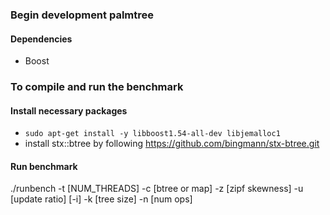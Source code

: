 ### Begin development palmtree

#### Dependencies

* Boost



### To compile and run the benchmark

#### Install necessary packages

* `sudo apt-get install -y libboost1.54-all-dev libjemalloc1`
* install stx::btree by following https://github.com/bingmann/stx-btree.git


#### Run benchmark

./runbench -t [NUM_THREADS] -c [btree or map] -z [zipf skewness] -u [update ratio] [-i] -k [tree size] -n [num ops]

